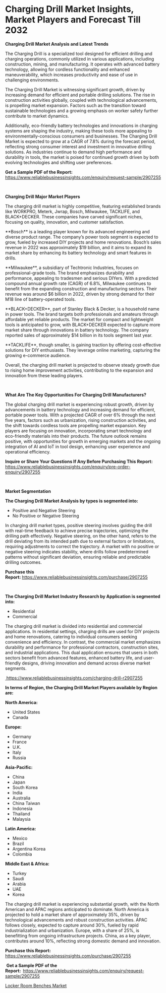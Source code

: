 <p><h1>Charging Drill Market Insights, Market Players and Forecast Till 2032</h1></p><p><strong>Charging Drill Market Analysis and Latest Trends</strong></p>
<p><p>The Charging Drill is a specialized tool designed for efficient drilling and charging operations, commonly utilized in various applications, including construction, mining, and manufacturing. It operates with advanced battery technology, allowing for cordless functionality and enhanced maneuverability, which increases productivity and ease of use in challenging environments.</p><p>The Charging Drill Market is witnessing significant growth, driven by increasing demand for efficient and portable drilling solutions. The rise in construction activities globally, coupled with technological advancements, is propelling market expansion. Factors such as the transition toward sustainable technologies and a growing emphasis on worker safety further contribute to market dynamics. </p><p>Additionally, eco-friendly battery technologies and innovations in charging systems are shaping the industry, making these tools more appealing to environmentally-conscious consumers and businesses. The Charging Drill Market is expected to grow at a CAGR of 7.8% during the forecast period, reflecting strong consumer interest and investment in innovative drilling solutions. As industries continue to demand high performance and durability in tools, the market is poised for continued growth driven by both evolving technologies and shifting user preferences.</p></p>
<p><strong>Get a Sample PDF of the Report:&nbsp;</strong> <a href="https://www.reliablebusinessinsights.com/enquiry/request-sample/2907255?utm_campaign=3134&utm_medium=2&utm_source=Github&utm_content=ia&utm_term=12032025&utm_id=charging-drill">https://www.reliablebusinessinsights.com/enquiry/request-sample/2907255</a></p>
<p>&nbsp;</p>
<p><strong>Charging Drill Major Market Players</strong></p>
<p><p>The charging drill market is highly competitive, featuring established brands like WORKPRO, Meterk, Jwrap, Bosch, Milwaukee, TACKLIFE, and BLACK+DECKER. These companies have carved significant niches, focusing on quality, innovation, and customer satisfaction.</p><p>**Bosch** is a leading player known for its advanced engineering and diverse product range. The company’s power tools segment is expected to grow, fueled by increased DIY projects and home renovations. Bosch’s sales revenue in 2022 was approximately $19 billion, and it aims to expand its market share by enhancing its battery technology and smart features in drills.</p><p>**Milwaukee**, a subsidiary of Techtronic Industries, focuses on professional-grade tools. The brand emphasizes durability and performance, appealing to tradesmen and serious DIYers. With a predicted compound annual growth rate (CAGR) of 6.8%, Milwaukee continues to benefit from the expanding construction and manufacturing sectors. Their revenue was around $6 billion in 2022, driven by strong demand for their M18 line of battery-operated tools.</p><p>**BLACK+DECKER**, part of Stanley Black & Decker, is a household name in power tools. The brand targets both professionals and amateurs through affordable yet reliable products. The market for compact and lightweight tools is anticipated to grow, with BLACK+DECKER expected to capture more market share through innovations in battery technology. The company reported sales of approximately $14 billion in its tools segment last year.</p><p>**TACKLIFE**, though smaller, is gaining traction by offering cost-effective solutions for DIY enthusiasts. They leverage online marketing, capturing the growing e-commerce audience. </p><p>Overall, the charging drill market is projected to observe steady growth due to rising home improvement activities, contributing to the expansion and innovation from these leading players.</p></p>
<p>&nbsp;</p>
<p><strong>What Are The Key Opportunities For Charging Drill Manufacturers?</strong></p>
<p><p>The global charging drill market is experiencing robust growth, driven by advancements in battery technology and increasing demand for efficient, portable power tools. With a projected CAGR of over 6% through the next five years, factors such as urbanization, rising construction activities, and the shift towards cordless tools are propelling market expansion. Key players are focusing on innovation, incorporating smart technology and eco-friendly materials into their products. The future outlook remains positive, with opportunities for growth in emerging markets and the ongoing integration of AI and IoT in tool design, enhancing user experience and operational efficiency.</p></p>
<p><strong>Inquire or Share Your Questions If Any Before Purchasing This Report:</strong> <a href="https://www.reliablebusinessinsights.com/enquiry/pre-order-enquiry/2907255?utm_campaign=3134&utm_medium=2&utm_source=Github&utm_content=ia&utm_term=12032025&utm_id=charging-drill">https://www.reliablebusinessinsights.com/enquiry/pre-order-enquiry/2907255</a></p>
<p>&nbsp;</p>
<p><strong>Market Segmentation</strong></p>
<p><strong>The Charging Drill Market Analysis by types is segmented into:</strong></p>
<p><ul><li>Positive and Negative Steering</li><li>No Positive or Negative Steering</li></ul></p>
<p><p>In charging drill market types, positive steering involves guiding the drill with real-time feedback to achieve precise trajectories, optimizing the drilling path effectively. Negative steering, on the other hand, refers to the drill deviating from its intended path due to external factors or limitations, requiring adjustments to correct the trajectory. A market with no positive or negative steering indicates stability, where drills follow predetermined patterns without significant deviation, ensuring reliable and predictable drilling outcomes.</p></p>
<p><strong>Purchase this Report:&nbsp;</strong><a href="https://www.reliablebusinessinsights.com/purchase/2907255?utm_campaign=3134&utm_medium=2&utm_source=Github&utm_content=ia&utm_term=12032025&utm_id=charging-drill">https://www.reliablebusinessinsights.com/purchase/2907255</a></p>
<p>&nbsp;</p>
<p><strong>The Charging Drill Market Industry Research by Application is segmented into:</strong></p>
<p><ul><li>Residential</li><li>Commercial</li></ul></p>
<p><p>The charging drill market is divided into residential and commercial applications. In residential settings, charging drills are used for DIY projects and home renovations, catering to individual consumers seeking convenience and efficiency. In contrast, the commercial market emphasizes durability and performance for professional contractors, construction sites, and industrial applications. This dual application ensures that users in both sectors benefit from advanced features, enhanced battery life, and user-friendly designs, driving innovation and demand across diverse market segments.</p></p>
<p><a href="https://www.reliablebusinessinsights.com/charging-drill-r2907255?utm_campaign=3134&utm_medium=2&utm_source=Github&utm_content=ia&utm_term=12032025&utm_id=charging-drill">&nbsp;https://www.reliablebusinessinsights.com/charging-drill-r2907255</a></p>
<p><strong>In terms of Region, the Charging Drill Market Players available by Region are:</strong></p>
<p>
    <p> <strong> North America: </strong>
        <ul>
            <li>United States</li>
            <li>Canada</li>
        </ul>
        </p> 
    <p> <strong> Europe: </strong>
        <ul>
            <li>Germany</li>
            <li>France</li>
            <li>U.K.</li>
            <li>Italy</li>
            <li>Russia</li>
        </ul>
        </p> 
    <p> <strong> Asia-Pacific: </strong>
        <ul>
            <li>China</li>
            <li>Japan</li>
            <li>South Korea</li>
            <li>India</li>
            <li>Australia</li>
            <li>China Taiwan</li>
            <li>Indonesia</li>
            <li>Thailand</li>
            <li>Malaysia</li>
        </ul>
        </p> 
    <p> <strong> Latin America: </strong>
        <ul>
            <li>Mexico</li>
            <li>Brazil</li>
            <li>Argentina Korea</li>
            <li>Colombia</li>
        </ul>
        </p> 
    <p> <strong> Middle East & Africa: </strong>
        <ul>
            <li>Turkey</li>
            <li>Saudi</li>
            <li>Arabia</li>
            <li>UAE</li>
            <li>Korea</li>
        </ul>
    </p>
    </p>
<p><p>The charging drill market is experiencing substantial growth, with the North American and APAC regions anticipated to dominate. North America is projected to hold a market share of approximately 35%, driven by technological advancements and robust construction activities. APAC follows closely, expected to capture around 30%, fueled by rapid industrialization and urbanization. Europe, with a share of 25%, is benefitting from ongoing infrastructure projects. China, as a key player, contributes around 10%, reflecting strong domestic demand and innovation.</p></p>
<p><strong>Purchase this Report: </strong><a href="https://www.reliablebusinessinsights.com/purchase/2907255?utm_campaign=3134&utm_medium=2&utm_source=Github&utm_content=ia&utm_term=12032025&utm_id=charging-drill">https://www.reliablebusinessinsights.com/purchase/2907255</a></p>
<p>&nbsp;<strong>Get a Sample PDF of the Report:&nbsp;&nbsp;</strong><a href="https://www.reliablebusinessinsights.com/enquiry/request-sample/2907255?utm_campaign=3134&utm_medium=2&utm_source=Github&utm_content=ia&utm_term=12032025&utm_id=charging-drill">https://www.reliablebusinessinsights.com/enquiry/request-sample/2907255</a></p>
<p><strong></strong></p>
<p><p><a href="https://github.com/daleogrando/Market-Research-Report-List-1/blob/main/locker-room-benches-market.md?utm_campaign=3134&utm_medium=2&utm_source=Github&utm_content=ia&utm_term=12032025&utm_id=charging-drill">Locker Room Benches Market</a></p></p>